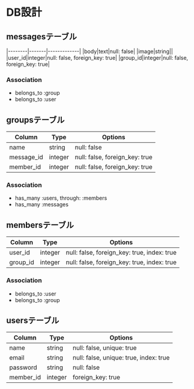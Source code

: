 # DB設計

## messagesテーブル
|--------|-------|-------------|
|body|text|null: false|
|image|string||
|user_id|integer|null: false, foreign_key: true|
|group_id|integer|null: false, foreign_key: true|

### Association
- belongs_to :group
- belongs_to :user


## groupsテーブル
|Column|Type|Options|
|--------|-------|-------------|
|name|string|null: false|
|message_id|integer|null: false, foreign_key: true|
|member_id|integer|null: false, foreign_key: true|

### Association
- has_many :users, through: :members
- has_many :messages


## membersテーブル
|Column|Type|Options|
|--------|-------|-------------|
|user_id|integer|null: false, foreign_key: true, index: true|
|group_id|integer|null: false, foreign_key: true, index: true|

### Association
- belongs_to :user
- belongs_to :group


## usersテーブル
|Column|Type|Options|
|--------|-------|-------------|
|name|string|null: false, unique: true|
|email|string|null: false, unique: true, index: true|
|password|string|null: false|
|member_id|integer|foreign_key: true|
